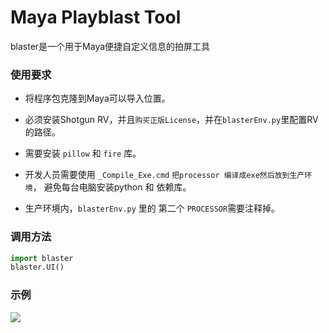 Maya Playblast Tool
====
blaster是一个用于Maya便捷自定义信息的拍屏工具


### 使用要求
- 将程序包克隆到Maya可以导入位置。

- 必须安装Shotgun RV，并且`购买正版License`，并在`blasterEnv.py`里配置RV的路径。

- 需要安装 `pillow` 和 `fire` 库。

- 开发人员需要使用 `_Compile_Exe.cmd` `把processor 编译成exe然后放到生产环境`，
  避免每台电脑安装python 和 依赖库。

- 生产环境内，`blasterEnv.py` 里的 第二个 `PROCESSOR`需要注释掉。




### 调用方法
```python
import blaster
blaster.UI()
```

### 示例
![](https://github.com/SmartPipeline/blaster/blob/master/resource/temp/caixukun.0290.jpg)
